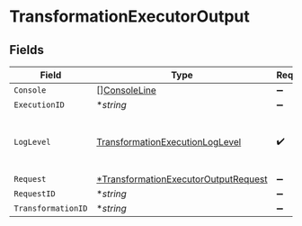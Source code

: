 # TransformationExecutorOutput


## Fields

| Field                                                                                              | Type                                                                                               | Required                                                                                           | Description                                                                                        |
| -------------------------------------------------------------------------------------------------- | -------------------------------------------------------------------------------------------------- | -------------------------------------------------------------------------------------------------- | -------------------------------------------------------------------------------------------------- |
| `Console`                                                                                          | [][ConsoleLine](../../models/shared/consoleline.md)                                                | :heavy_minus_sign:                                                                                 | N/A                                                                                                |
| `ExecutionID`                                                                                      | **string*                                                                                          | :heavy_minus_sign:                                                                                 | N/A                                                                                                |
| `LogLevel`                                                                                         | [TransformationExecutionLogLevel](../../models/shared/transformationexecutionloglevel.md)          | :heavy_check_mark:                                                                                 | The minimum log level to open the issue on                                                         |
| `Request`                                                                                          | [*TransformationExecutorOutputRequest](../../models/shared/transformationexecutoroutputrequest.md) | :heavy_minus_sign:                                                                                 | N/A                                                                                                |
| `RequestID`                                                                                        | **string*                                                                                          | :heavy_minus_sign:                                                                                 | N/A                                                                                                |
| `TransformationID`                                                                                 | **string*                                                                                          | :heavy_minus_sign:                                                                                 | N/A                                                                                                |